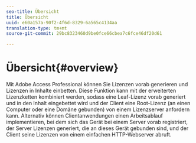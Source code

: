 ```yaml
---
seo-title: Übersicht
title: Übersicht
uuid: e60a157a-90f2-4f6d-8329-6a565c4134aa
translation-type: tm+mt
source-git-commit: 29bc8323460d9be0fce66cbea7c6fce46df20d61

---
```



# Übersicht{#overview}

Mit Adobe Access Professional können Sie Lizenzen vorab generieren und Lizenzen in Inhalte einbetten. Diese Funktion kann mit der erweiterten Lizenzketten kombiniert werden, sodass eine Leaf-Lizenz vorab generiert und in den Inhalt eingebettet wird und der Client eine Root-Lizenz (an einen Computer oder eine Domäne gebunden) von einem Lizenzserver anfordern kann. Alternativ können Clientanwendungen einen Arbeitsablauf implementieren, bei dem sich das Gerät bei einem Server vorab registriert, der Server Lizenzen generiert, die an dieses Gerät gebunden sind, und der Client seine Lizenzen von einem einfachen HTTP-Webserver abruft.
